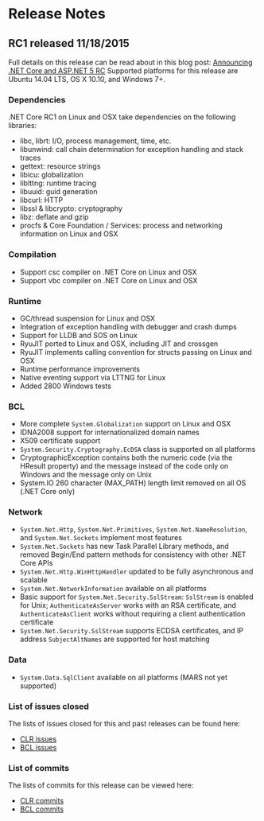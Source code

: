# Release Notes
## RC1 released 11/18/2015
Full details on this release can be read about in this blog post:
[Announcing .NET Core and ASP.NET 5 RC](http://aka.ms/netcorerc)
Supported platforms for this release are Ubuntu 14.04 LTS, OS X 10.10, and Windows 7+.
### Dependencies
.NET Core RC1 on Linux and OSX take dependencies on the following libraries:
* libc, librt: I/O, process management, time, etc.
* libunwind: call chain determination for exception handling and stack traces
* gettext: resource strings
* libicu: globalization
* liblttng: runtime tracing
* libuuid: guid generation
* libcurl: HTTP
* libssl & libcrypto: cryptography
* libz: deflate and gzip
* procfs & Core Foundation / Services: process and networking information on Linux and OSX

### Compilation
* Support csc compiler on .NET Core on Linux and OSX
* Support vbc compiler on .NET Core on Linux and OSX

### Runtime
* GC/thread suspension for Linux and OSX
* Integration of exception handling with debugger and crash dumps
* Support for LLDB and SOS on Linux
* RyuJIT ported to Linux and OSX, including JIT and crossgen
* RyuJIT implements calling convention for structs passing on Linux and OSX
* Runtime performance improvements
* Native eventing support via LTTNG for Linux
* Added 2800 Windows tests
### BCL
* More complete `System.Globalization` support on Linux and OSX
* IDNA2008 support for internationalized domain names
* X509 certificate support
* `System.Security.Cryptography.EcDSA` class is supported on all platforms
* CryptographicException contains both the numeric code (via the HResult property) and
  the message instead of the code only on Windows and the message only on Unix
* System.IO 260 character (MAX_PATH) length limit removed on all OS (.NET Core only)

### Network
* `System.Net.Http`, `System.Net.Primitives`, `System.Net.NameResolution`, and
  `System.Net.Sockets` implement most features
* `System.Net.Sockets` has new Task Parallel Library methods, and removed Begin/End pattern
  methods for consistency with other .NET Core APIs
* `System.Net.Http.WinHttpHandler` updated to be fully asynchronous and scalable
* `System.Net.NetworkInformation` available on all platforms
* Basic support for `System.Net.Security.SslStream`: `SslStream` is enabled for Unix;
  `AuthenticateAsServer` works with an RSA certificate, and `AuthenticateAsClient` works
  without requiring a client authentication certificate
* `System.Net.Security.SslStream` supports ECDSA certificates, and IP address `SubjectAltNames`
  are supported for host matching

### Data
* `System.Data.SqlClient` available on all platforms (MARS not yet supported)

### List of issues closed
The lists of issues closed for this and past releases can be found here:
* [CLR issues](https://github.com/dotnet/coreclr/issues?q=is%3Aissue+no%3Amilestone+is%3Aclosed)
* [BCL issues](https://github.com/dotnet/corefx/issues?q=is%3Aissue+no%3Amilestone+is%3Aclosed)

### List of commits
The lists of commits for this release can be viewed here:
* [CLR commits](https://github.com/dotnet/coreclr/commits/release/1.0.0-rc1)
* [BCL commits](https://github.com/dotnet/corefx/commits/release/1.0.0-rc1)
